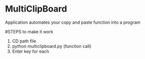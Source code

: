 # MultiClipBoard
Application automates your copy and paste function into a program

#STEPS to make it work
  1. CD path file 
  2. python multiclipboard.py (function call)
  3. Enter key for each 
